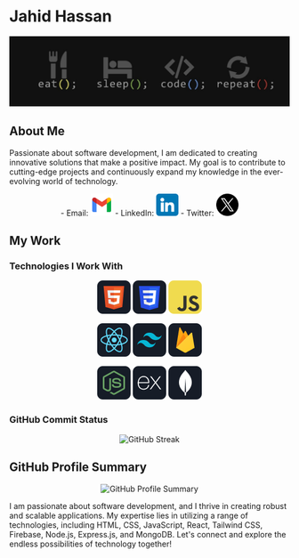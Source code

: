 # Jahid Hassan
<p align="center">
  <img src="https://raw.githubusercontent.com/jahid-dev/jahid-dev/main/images/banner.jpeg" alt="Banner Image" />
</p>

## About Me
Passionate about software development, I am dedicated to creating innovative solutions that make a positive impact. My goal is to contribute to cutting-edge projects and continuously expand my knowledge in the ever-evolving world of technology.

<p align="center">
  - Email: <a href="mailto:mrjahidhassan0@gmail.com"><img src="https://github.com/jahid-dev/jahid-dev/blob/main/images/icons/new.png" alt="Email" height="40" /></a>
  - LinkedIn: <a href="https://www.linkedin.com/in/jahid-hassan-71349a1aa/"><img src="https://github.com/jahid-dev/jahid-dev/blob/main/images/icons/linkedin.png" alt="LinkedIn" height="40" /></a>
  - Twitter: <a href="https://twitter.com/jahidhassanf"><img src="https://github.com/jahid-dev/jahid-dev/blob/main/images/icons/twitter.png" alt="Twitter" height="40" /></a>
</p>

## My Work

### Technologies I Work With
<p align="center">
  <img src="https://github.com/jahid-dev/jahid-dev/blob/main/images/icons/HTML.png" alt="HTML" />
  <img src="https://github.com/jahid-dev/jahid-dev/blob/main/images/icons/css.png" alt="CSS" />
  <img src="https://github.com/jahid-dev/jahid-dev/blob/main/images/icons/JavaScript.png" alt="JavaScript" />
</p>
<p align="center">
  <img src="https://github.com/jahid-dev/jahid-dev/blob/main/images/icons/react.png" alt="React" />
  <img src="https://github.com/jahid-dev/jahid-dev/blob/main/images/icons/tailwind.png" alt="Tailwind CSS" />
  <img src="https://github.com/jahid-dev/jahid-dev/blob/main/images/icons/firebase.png" alt="Firebase" />
</p>
<p align="center">
  <img src="https://github.com/jahid-dev/jahid-dev/blob/main/images/icons/node.png" alt="Node.js" />
  <img src="https://github.com/jahid-dev/jahid-dev/blob/main/images/icons/express.png" alt="Express.js" />
  <img src="https://github.com/jahid-dev/jahid-dev/blob/main/images/icons/mongo.png" alt="MongoDB" />
</p>

### GitHub Commit Status
<p align="center">
  <img src="https://github-readme-streak-stats.herokuapp.com?user=jahid-dev&theme=dark&hide_border=true&hide_longest_streak=true" alt="GitHub Streak" />
</p>

## GitHub Profile Summary
<p align="center">
  <img src="http://github-profile-summary-cards.vercel.app/api/cards/profile-details?username=jahid-dev&theme=dark" alt="GitHub Profile Summary" />
</p>

I am passionate about software development, and I thrive in creating robust and scalable applications. My expertise lies in utilizing a range of technologies, including HTML, CSS, JavaScript, React, Tailwind CSS, Firebase, Node.js, Express.js, and MongoDB. Let's connect and explore the endless possibilities of technology together!
